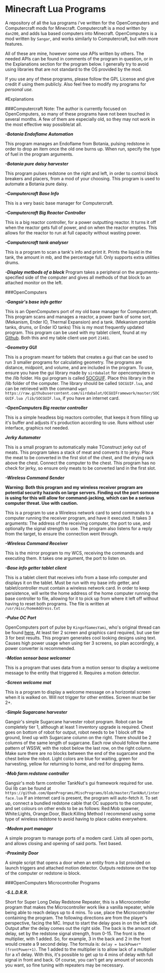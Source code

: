 # Minecraft Lua Programs
A repository of all the lua programs i've written for the OpenComputers and Computercraft mods for Minecraft.
Computercraft is a mod written by `dan200`, and adds lua based computers into Minecraft. OpenComputers is a mod written
by `Sangar`, and works similarly to Computercraft, but with more features.

All of these are mine, however some use APIs written by others. The needed APIs can be found in comments of the program
in question, or in the Explanations section for the program below. I generally try to avoid using libraries that are not
standard to the OS provided by the mod.

If you use any of these programs, please follow the GPL License and give credit if using them publicly. Also feel free to
modify my programs for *personal use.*

#Explanations

###Computercraft
Note: The author is currently focused on OpenComputers, so many of these programs have not been touched in several
months. A few of them are especially old, so they may not work in the most effective way possible/at all.


***-Botania Endoflame Automation***

This program manages an Endoflame from Botania, pulsing redstone in order to drop an item once the old one burns up. When
run, specify the type of fuel in the program arguments.

***-Botania pure daisy harvester***

This program pulses redstone on the right and left, in order to control block breakers and placers, from a mod of your
choosing. This program is used to automate a Botania pure daisy.

***-Computercraft Base Info***

This is a very basic base manager for Computercraft.

***-Computercraft Big Reactor Controller***

This is a big reactor controller, for a power outputting reactor. It turns it off when the reactor gets full of power,
and on when the reactor empties. This allows for the reactor to run at full capacity without wasting power.

***-Computercraft tank analyser***

This is a program to scan a tank's info and print it. Prints the liquid in the tank, the amount in mb, and the percentage
full. Only supports extra utilities drums.

***-Display metbods of a block***
Program takes a peripheral on the arguments-specified side of the computer and gives all methods of that block to an
attached monitor on the left.


###OpenComputers


***-Gangsir's base info getter***

This is an OpenComputers port of my old base manager for Computercraft. This program scans and manages a reactor, a power
bank of some sort, (Mekanism, Ender IO, Thermal Expansion) and a tank. (Mekanism portable tanks, drums, or Ender IO
tanks) This is my most frequently updated program. This program can be used with my tablet client, found at my
[Github](https://github.com/NoahNMorton/MinecraftLuaPrograms). Both this and my table client use port `21481`.

***-Geometry GUI***

This is a program meant for tablets that creates a gui that can be used to run 3 smaller programs for calculating
geometry.
The programs are distance, midpoint, and volume, and are included in the program.
To use, ensure you have the gui library made by `sirdabalot` for opencomputers in the /lib folder. His gui program is
called [SOCGUIF](https://raw.githubusercontent.com/sirdabalot/OCGUIFramework/master/SOCGUIF.lua). Place this library
in the /lib folder of the computer. The library should be called `SOCGUIF.lua`, and can be retrieved with the command
`wget https://raw.githubusercontent.com/sirdabalot/OCGUIFramework/master/SOCGUIF.lua /lib/SOCGUIF.lua`, if you have an
internet card.


***-OpenComputers Big reactor controller***

This is a simple headless big reactors controller, that keeps it from filling up it's buffer
and adjusts it's production according to use. Runs without user interface, graphics not needed.

***Jerky Automater***

This is a small program to automatically make TConstruct jerky out of meats. This program takes a stack of meat and
converts it to jerky. Place the meat to be converted in the first slot of the chest, and the drying rack above the chest.
Connect the computer to the chest. This program has no check for jerky, so ensure only meats to be converted land in the
first slot.

***-Wireless Command Sender***

**Warning: Both this program and my wireless receiver program are potential security hazards on large servers. Finding
out the port someone is using for this will allow for command-jacking, which can be a serious computer threat. Use with
caution.**

This is a program to use a Wireless network card to send commands to a computer running the receiver program, and have it
executed. It takes 3 arguments: The address of the receiving computer, the port to use, and optionally the signal
strength to use. The program also listens for a reply from the target, to ensure the connection went through.

***-Wireless Command Receiver***

This is the mirror program to my WCS, receiving the commands and executing them. It takes one argument, the port to
listen on.

***-Base info getter tablet client***

This is a tablet client that receives info from a base info computer and displays it on the tablet. Must be run with my
base info getter, and tablet/controller must contain a wireless network card. In order to keep persistence, will write
the home address of the home computer running the base controller to file, allowing for it to pick up from where it left
off without having to reset both programs. The file is written at `/usr/misc/homeAddress.txt`

***-Pulse OC Port***

OpenComputers port of pulse by `KingofGamesYami`, who's original thread can be found
[here.](http://www.computercraft.info/forums2/index.php?/topic/24500-pulse-it-just-looks-cool/)
At least tier 2 screen and graphics card required, but use tier 3 for best results.
This program generates cool looking designs using text.
Causes high power usage when using tier 3 screens, so plan accordingly, a power converter is recommended.

***-Motion sensor base welcomer***

This is a program that uses data from a motion sensor to display a welcome message to the entity that triggered it.
Requires a motion detector.

***-Screen welcome mat***

This is a program to display a welcome message on a horizontal screen when it is walked on. Will not trigger for other
entities. Screen must be tier 2+.

***-Simple Sugarcane harvester***

Gangsir's simple Sugarcane harvester robot program.
Robot can be completely tier 1, although at least 1 inventory upgrade is required.
Chest goes on bottom of robot for output, robot needs to be 1 block off the ground, lined up with Sugarcane column on the
right.
There should be 2 columns of the same length of sugarcane. Each row should follow the same pattern of WSSW, with the
robot below the last row, on the right column. Make sure there are no blocks between the end of the sugarcane and the
chest below the robot.
Light colors are blue for waiting, green for harvesting, yellow for returning to home, and red for dropping items.

***-Mob farm redstone controller***

Gangsir's mob farm controller
TankNut's gui framework required for use. Gui lib can be found at
`https://github.com/OpenPrograms/MiscPrograms/blob/master/TankNut/interface.lua`
If an internet card is present, the program will auto-fetch it.
To set up, connect a bundled redstone cable that OC supports to the computer,
and set colours on other ends to be as follows: Red:Mob spawner, White:Lights, Orange:Door, Black:Killing Method
I recommend using some type of wireless redstone to avoid having to place cables everywhere.

***-Modem port manager***

A simple program to manage ports of a modem card. Lists all open ports, and
allows closing and opening of said ports. Text based.

***-Proximity Door***

A simple script that opens a door when an entity from a list provided on launch triggers and attached
motion detector. Outputs redstone on the top of the computer or redstone io block.

###OpenComputers Microcontroller Programs

***-S.L.D.R.R.***

Short for Super Long Delay Redstone Repeater, this is a Microcontroller program that makes the Microcontroller work like
a vanilla repeater, while being able to reach delays up to 4 mins. To use, place the Microcontroller containing the
program. The following directions are from the player's perspective, facing the MC. Imput to start the delay goes in on
the left side. Output after the delay comes out the right side. The back is the amount of delay, set by the redstone
signal strength, from 0-15. The front is the multiplier, with 1 added. So, for example, 3 in the back and 2 in the front
would create a 9 second delay. The formula is:
`delay = backPower*(frontPower+1)`. The 1 added to the multiplier is to allow lack of a multiplier for a x1 delay. With
this, it's possible to get up to 4 mins of delay with full signal in front and back. Of course, you can't get any amount
of seconds you want, so fine tuning with repeaters may be necessary.
